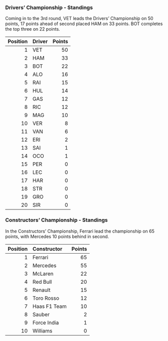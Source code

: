 ### Drivers’ Championship - Standings

Coming in to the 3rd round, VET leads the Drivers’ Championship on 50
points, 17 points ahead of second placed HAM on 33 points. BOT completes
the top three on 22 points.

| Position | Driver | Points |
| -------: | :----- | -----: |
|        1 | VET    |     50 |
|        2 | HAM    |     33 |
|        3 | BOT    |     22 |
|        4 | ALO    |     16 |
|        5 | RAI    |     15 |
|        6 | HUL    |     14 |
|        7 | GAS    |     12 |
|        8 | RIC    |     12 |
|        9 | MAG    |     10 |
|       10 | VER    |      8 |
|       11 | VAN    |      6 |
|       12 | ERI    |      2 |
|       13 | SAI    |      1 |
|       14 | OCO    |      1 |
|       15 | PER    |      0 |
|       16 | LEC    |      0 |
|       17 | HAR    |      0 |
|       18 | STR    |      0 |
|       19 | GRO    |      0 |
|       20 | SIR    |      0 |

### Constructors’ Championship - Standings

In the Constructors’ Championship, Ferrari lead the championship on 65
points, with Mercedes 10 points behind in second.

| Position | Constructor  | Points |
| -------: | :----------- | -----: |
|        1 | Ferrari      |     65 |
|        2 | Mercedes     |     55 |
|        3 | McLaren      |     22 |
|        4 | Red Bull     |     20 |
|        5 | Renault      |     15 |
|        6 | Toro Rosso   |     12 |
|        7 | Haas F1 Team |     10 |
|        8 | Sauber       |      2 |
|        9 | Force India  |      1 |
|       10 | Williams     |      0 |
